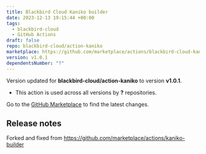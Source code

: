 ```yaml
---
title: Blackbird Cloud Kaniko builder
date: 2023-12-13 19:15:44 +00:00
tags:
  - blackbird-cloud
  - GitHub Actions
draft: false
repo: blackbird-cloud/action-kaniko
marketplace: https://github.com/marketplace/actions/blackbird-cloud-kaniko-builder
version: v1.0.1
dependentsNumber: "?"
---
```



Version updated for **blackbird-cloud/action-kaniko** to version **v1.0.1**.
- This action is used across all versions by **?** repositories.

Go to the [GitHub Marketplace](https://github.com/marketplace/actions/blackbird-cloud-kaniko-builder) to find the latest changes.

## Release notes

Forked and fixed from https://github.com/marketplace/actions/kaniko-builder
